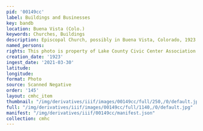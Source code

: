 ```yaml
---
pid: '00149cc'
label: Buildings and Businesses
key: bandb
location: Buena Vista (Colo.)
keywords: Churches, Buildings
description: Episcopal Church, possibly in Buena Vista, Colorado, 1923 (Schedin album)
named_persons: 
rights: This photo is property of Lake County Civic Center Association.
creation_date: '1923'
ingest_date: '2021-03-30'
latitude: 
longitude: 
format: Photo
source: Scanned Negative
order: '145'
layout: cmhc_item
thumbnail: "/img/derivatives/iiif/images/00149cc/full/250,/0/default.jpg"
full: "/img/derivatives/iiif/images/00149cc/full/1140,/0/default.jpg"
manifest: "/img/derivatives/iiif/00149cc/manifest.json"
collection: cmhc
---
```

